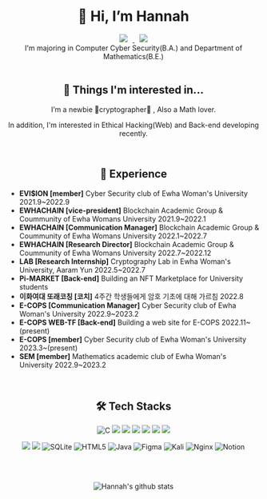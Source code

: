 <div align=center><h1>👋 Hi, I’m Hannah </h1>

<a href="https://instagram.com/hannahrosieblue">
    <img 
        src="http://img.shields.io/badge/-Instagram-black?style=flat&logo=Instagram&link=https://instagram.com/fivepxint/"
        style="height : auto; margin-left : 10px; margin-right : 10px;"/>
</a> <a href="haeun506@ewhain.net">
    <img 
        src="https://img.shields.io/badge/Gmail-d14836?style=flat-square&logo=Gmail&logoColor=white&link=mailto:haeun506@ewhain.net"
        style="height : auto; margin-left : 10px; margin-right : 10px;"/>
</a>
    </br>
I'm majoring in Computer Cyber Security(B.A.) and Department of Mathematics(B.E.)  
</br>

</br>

</div>
<div align=center>

<h2>👀 Things I'm interested in...</h2>

I’m a newbie 💙cryptographer💙 , Also a Math lover.

In addition, I'm interested in Ethical Hacking(Web) and Back-end developing recently.

  

</div>  
</br>

<div align=center>
<h2>🌱 Experience</h2>
</div>

- **EVI$ION [member]** Cyber Security club of Ewha Woman's University 2021.9~2022.9
- **EWHACHAIN [vice-president]** Blockchain Academic Group & Coummunity of Ewha Womans University 2021.9~2022.1
- **EWHACHAIN [Communication Manager]** Blockchain Academic Group & Coummunity of Ewha Womans University 2022.1~2022.7
- **EWHACHAIN [Research Director]** Blockchain Academic Group & Coummunity of Ewha Womans University 2022.7~2022.12
- **LAB [Research Internship]** Cryptography Lab in Ewha Woman's University, Aaram Yun 2022.5~2022.7
- **Pi-MARKET [Back-end]** Building an NFT Marketplace for University students
- **이화여대 또래코칭 [코치]** 4주간 학생들에게 암호 기초에 대해 가르침 2022.8
- **E-COPS [Communication Manager]** Cyber Security club of Ewha Woman's University 2022.9~2023.2
- **E-COPS WEB-TF [Back-end]** Building a web site for E-COPS 2022.11~(present)
- **E-COPS [member]** Cyber Security club of Ewha Woman's University 2023.3~(present) 
- **SEM [member]** Mathematics academic club of Ewha Woman's University 2022.9~2023.2

</br>

<div align=center>
    <h2>🛠️ Tech Stacks</h2>
  
![C](https://img.shields.io/badge/c-%2300599C.svg?style=for-the-badge&logo=c&logoColor=white) <img src="https://img.shields.io/badge/c++-00599C?style=for-the-badge&logo=c%2B%2B&logoColor=white"> <img src="https://img.shields.io/badge/python-3776AB?style=for-the-badge&logo=python&logoColor=white"> <img src="https://img.shields.io/badge/mysql-4479A1?style=for-the-badge&logo=mysql&logoColor=white"> 
    <img src="https://img.shields.io/badge/django-092E20?style=for-the-badge&logo=django&logoColor=white"> <img src="https://img.shields.io/badge/linux-FCC624?style=for-the-badge&logo=linux&logoColor=black"> <img src="https://img.shields.io/badge/github-181717?style=for-the-badge&logo=github&logoColor=white"> 
    
 <img src="https://img.shields.io/badge/git-F05032?style=for-the-badge&logo=git&logoColor=white"> <img src="https://img.shields.io/badge/aws-232F3E?style=for-the-badge&logo=aws&logoColor=white"> ![SQLite](https://img.shields.io/badge/sqlite-%2307405e.svg?style=for-the-badge&logo=sqlite&logoColor=white) ![HTML5](https://img.shields.io/badge/html5-%23E34F26.svg?style=for-the-badge&logo=html5&logoColor=white) ![Java](https://img.shields.io/badge/java-%23ED8B00.svg?style=for-the-badge&logo=java&logoColor=white) ![Figma](https://img.shields.io/badge/figma-%23F24E1E.svg?style=for-the-badge&logo=figma&logoColor=white) ![Kali](https://img.shields.io/badge/Kali-268BEE?style=for-the-badge&logo=kalilinux&logoColor=white) ![Nginx](https://img.shields.io/badge/nginx-%23009639.svg?style=for-the-badge&logo=nginx&logoColor=white) ![Notion](https://img.shields.io/badge/Notion-%23000000.svg?style=for-the-badge&logo=notion&logoColor=white)






</div>



<!---
rosieposiess/rosieposiess is a ✨ special ✨ repository because its `README.md` (this file) appears on your GitHub profile.
You can click the Preview link to take a look at your changes.
- 💞️ I’m looking to collaborate on ...
--->

</div>

</br>
</br>



<div align=center>

![Hannah's github stats](https://github-readme-stats.vercel.app/api?username=rosieposiess&show_icons=true&theme=radical) 


</div>
